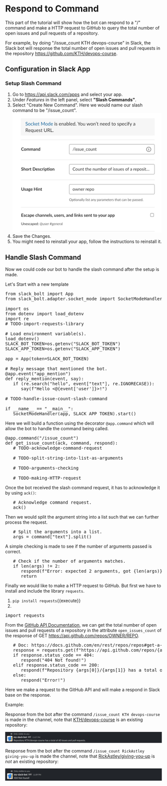 # Respond to Command

This part of the tutorial will show how the bot can respond to a "/" command and make a HTTP request to GitHub to query the total number of open issues and pull requests of a repository.

For example, by doing "/issue_count KTH devops-course" in Slack, the Slack bot will response the total number of open issues and pull requests in the repository https://github.com/KTH/devops-course.

## Configuration in Slack App

### Setup Slash Command

1. Go to https://api.slack.com/apps and select your app.
2. Under *Features* in the left panel, select **"Slash Commands"**.
3. Select "Create New Command". Here we would name our slash command to be "/issue_count".
   ![Create Slash Command](./assets/step3/create_slash_command.jpg)
4. Save the Changes.
5. You might need to reinstall your app, follow the instructions to reinstall it.

## Handle Slash Command

Now we could code our bot to handle the slash command after the setup is made.

Let's Start with a new template

<pre class="file" data-filename="main.py" data-target="replace">
from slack_bolt import App
from slack_bolt.adapter.socket_mode import SocketModeHandler

import os
from dotenv import load_dotenv
import re
# TODO-import-requests-library

# Load environment variable(s).
load_dotenv()
SLACK_BOT_TOKEN=os.getenv("SLACK_BOT_TOKEN")
SLACK_APP_TOKEN=os.getenv("SLACK_APP_TOKEN")

app = App(token=SLACK_BOT_TOKEN)

# Reply message that mentioned the bot.
@app.event("app_mention")
def reply_mention(event, say):
   if (re.search("hello", event["text"], re.IGNORECASE)):
      say(f"Hello <@{event['user']}>!")

# TODO-handle-issue-count-slash-command

if __name__ == "__main__":
   SocketModeHandler(app, SLACK_APP_TOKEN).start()
</pre>

Here we will build a function using the decorator `@app.command` which will allow the bot to handle the command being called.

<pre class="file" data-filename="main.py" data-target="insert" data-marker="# TODO-handle-issue-count-slash-command">
@app.command("/issue_count")
def get_issue_count(ack, command, respond):
   # TODO-acknowledge-command-request

   # TODO-split-string-into-list-as-arguments

   # TODO-arguments-checking

   # TODO-making-HTTP-request</pre>

Once the bot received the slash command request, it has to acknowledge it by using `ack()`:

<pre class="file" data-filename="main.py" data-target="insert" data-marker="# TODO-acknowledge-command-request">
   # Acknowledge command request.
   ack()</pre>

Then we would split the argument string into a list such that we can further process the request.

<pre class="file" data-filename="main.py" data-target="insert" data-marker="# TODO-split-string-into-list-as-arguments">
   # Split the arguments into a list.
   args = command["text"].split()</pre>

A simple checking is made to see if the number of arguments passed is correct.

<pre class="file" data-filename="main.py" data-target="insert" data-marker="# TODO-arguments-checking">
   # Check if the number of arguments matches.
   if len(args) != 2:
      respond(f"Error: expected 2 arguments, got {len(args)}.")
      return</pre>

Finally we would like to make a HTTP request to GitHub. But first we have to install and include the library `requests`.

1. `pip install requests`{{execute}}
2. 
<pre class="file" data-filename="main.py" data-target="insert" data-marker="# TODO-import-requests-library">
import requests</pre>

From the [GitHub API Documentation](https://docs.github.com/en/rest/repos/repos#get-a-repository), we can get the total number of open issues and pull requests of a repository in the attribute `open_issues_count` of the response of GET https://api.github.com/repos/OWNER/REPO.

<pre class="file" data-filename="main.py" data-target="insert" data-marker="# TODO-making-HTTP-request">
   # Doc: https://docs.github.com/en/rest/repos/repos#get-a-repository
   response = requests.get(f"https://api.github.com/repos/{args[0]}/{args[1]}")
   if response.status_code == 404:
      respond("404 Not found!")
   elif response.status_code == 200:
      respond(f"Repository {args[0]}/{args[1]} has a total of {response.json()['open_issues_count']} issue(s) and pull request(s).")
   else:
      respond("Error!")
</pre>

Here we make a request to the GitHub API and will make a respond in Slack base on the response.

Example:

Response from the bot after the command `/issue_count KTH devops-course` is made in the channel, note that [KTH/devops-course](https://github.com/KTH/devops-course) is an existing repository:

![Existing repository](./assets/step3/request_200.jpg)

Response from the bot after the command `/issue_count RickAstley giving-you-up` is made the channel, note that [RickAstley/giving-you-up](https://youtu.be/dQw4w9WgXcQ) is *not* an existing repository:

![Not existing repository](./assets/step3/request_404.jpg)

